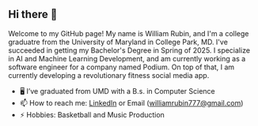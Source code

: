 ## Hi there 👋

Welcome to my GitHub page! My name is William Rubin, and I'm a college graduatre from the University of Maryland
in College Park, MD. I've succeeded in getting my Bachelor's Degree in Spring of
2025. I specialize in AI and Machine Learning Development, and am currently working as a software engineer for a company named Podium. On top of that,
I am currently developing a revolutionary fitness social media app.

- 🖥️ I’ve graduated from UMD with a B.s. in Computer Science
- 📫 How to reach me: [LinkedIn](https://www.linkedin.com/in/rubinwilliam/) or Email (williamrubin777@gmail.com)
- ⚡ Hobbies: Basketball and Music Production

<!--
**mir0codes/mir0codes** is a ✨ _special_ ✨ repository because its `README.md` (this file) appears on your GitHub profile.

Here are some ideas to get you started:

- 🔭 I’m currently working on ...
- 🌱 I’m currently learning ...
- 👯 I’m looking to collaborate on ...
- 🤔 I’m looking for help with ...
- 💬 Ask me about ...
- 📫 How to reach me: ...
- 😄 Pronouns: ...
- ⚡ Fun fact: ...
-->

